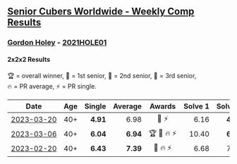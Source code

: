 <style>table {white-space: nowrap;}</style>
<link rel="stylesheet" type="text/css" href="/scw-comp/css/flags.css" />

## [Senior Cubers Worldwide - Weekly Comp Results](/scw-comp/results/)
### [Gordon Holey](README.md) - [2021HOLE01](https://www.worldcubeassociation.org/persons/2021HOLE01?event=222)

#### 2x2x2 Results

<span style="white-space: nowrap;">🏆 = overall winner</span>, <span style="white-space: nowrap;">🥇 = 1st senior</span>, <span style="white-space: nowrap;">🥈 = 2nd senior</span>, <span style="white-space: nowrap;">🥉 = 3rd senior</span>, <span style="white-space: nowrap;">🔥 = PR average</span>, <span style="white-space: nowrap;">⚡ = PR single</span>.

| Date | Age | Single | Average | Awards | Solve 1 | Solve 2 | Solve 3 | Solve 4 | Solve 5 | Video |
| :--: | :--: | --: | --: | :--: | --: | --: | --: | --: | --: | :-- |
| [2023-03-20](../../results/2023-03-20/222.md) | 40+ | **4.91** | 6.98 | 🥉 ⚡ | 6.16 | **4.91** | 7.92 | 7.71 | 7.07 | [Desktop](https://www.facebook.com/766997877/videos/776122453700249) / [Mobile](https://m.facebook.com/766997877/videos/776122453700249) |
| [2023-03-06](../../results/2023-03-06/222.md) | 40+ | **6.04** | **6.94** | 🏆 🥇 🔥 ⚡ | 10.40 | **6.04** | 6.84 | 7.26 | 6.71 | [Desktop](https://www.facebook.com/766997877/videos/152878037655854) / [Mobile](https://m.facebook.com/766997877/videos/152878037655854) |
| [2023-02-20](../../results/2023-02-20/222.md) | 40+ | **6.43** | **7.39** | 🥉 🔥 ⚡ | 6.68 | 7.91 | 8.87 | **6.43** | 7.58 | [Desktop](https://www.facebook.com/events/569225115154363/permalink/574076274669247) / [Mobile](https://m.facebook.com/events/569225115154363?view=permalink&id=574076274669247) |


<!-- Global site tag (gtag.js) - Google Analytics -->
<script async src="https://www.googletagmanager.com/gtag/js?id=UA-86348435-3"></script>
<script>window.dataLayer = window.dataLayer || []; function gtag() {dataLayer.push(arguments);} gtag('js', new Date()); gtag('config', 'UA-86348435-3');</script>
